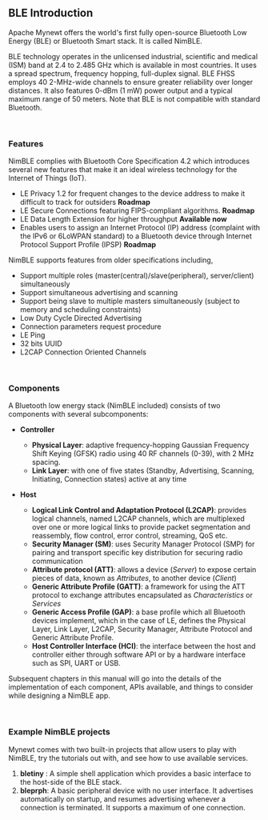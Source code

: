 ## BLE Introduction

Apache Mynewt offers the world's first fully open-source Bluetooth Low Energy (BLE) or Bluetooth Smart stack. It is called NimBLE. 

BLE technology operates in the unlicensed industrial, scientific and medical (ISM) band at 2.4 to 2.485 GHz which is available in most countries. It uses a spread spectrum, frequency hopping, full-duplex signal. BLE FHSS employs 40 2-MHz-wide channels to ensure greater reliability over longer distances. It also features 0-dBm (1 mW) power output and a typical maximum range of 50 meters. Note that BLE is not compatible with standard Bluetooth.

<br>

### Features

NimBLE complies with Bluetooth Core Specification 4.2 which introduces several new features that make it an ideal wireless technology for the Internet of Things (IoT).

* LE Privacy 1.2 for frequent changes to the device address to make it difficult to track for outsiders **Roadmap**
* LE Secure Connections featuring FIPS-compliant algorithms. **Roadmap**
* LE Data Length Extension for higher throughput **Available now**
* Enables users to assign an Internet Protocol (IP) address (complaint with the IPv6 or 6LoWPAN standard) to a Bluetooth device through Internet Protocol Support Profile (IPSP) **Roadmap**

NimBLE supports features from older specifications including,

* Support multiple roles (master(central)/slave(peripheral), server/client) simultaneously
* Support simultaneous advertising and scanning
* Support being slave to multiple masters simultaneously (subject to memory and scheduling constraints)
* Low Duty Cycle Directed Advertising
* Connection parameters request procedure
* LE Ping
* 32 bits UUID
* L2CAP Connection Oriented Channels
<br>

### Components

A Bluetooth low energy stack (NimBLE included) consists of two components with several subcomponents:

* **Controller**
    * **Physical Layer**: adaptive frequency-hopping Gaussian Frequency Shift Keying (GFSK) radio using 40 RF channels (0-39), with 2 MHz spacing.
    * **Link Layer**: with one of five states (Standby, Advertising, Scanning, Initiating, Connection states) active at any time

* **Host**
    * **Logical Link Control and Adaptation Protocol (L2CAP)**: provides logical channels, named L2CAP channels, which are multiplexed over one or more logical links to provide packet segmentation and reassembly, flow control, error control, streaming, QoS etc.
    * **Security Manager (SM)**: uses Security Manager Protocol (SMP) for pairing and transport specific key distribution for securing radio communication
    * **Attribute protocol (ATT)**: allows a device (*Server*) to expose certain pieces of data, known as *Attributes*, to another device (*Client*)
    * **Generic Attribute Profile (GATT)**: a framework for using the ATT protocol to exchange attributes encapsulated as *Characteristics* or *Services* 
    * **Generic Access Profile (GAP)**: a base profile which all Bluetooth devices implement, which in the case of LE, defines the Physical Layer, Link Layer, L2CAP, Security Manager, Attribute Protocol and Generic Attribute Profile. 
    * **Host Controller Interface (HCI)**: the interface between the host and controller either through software API or by a hardware interface such as SPI, UART or USB.
    
Subsequent chapters in this manual will go into the details of the implementation of each component, APIs available, and things to consider while designing a NimBLE app.

<br>

### Example NimBLE projects

Mynewt comes with two built-in projects that allow users to play with NimBLE, try the tutorials out with, and see how to use available services.

1. **bletiny** : A simple shell application which provides a basic interface to the host-side of the BLE stack. 
2. **bleprph**: A basic peripheral device with no user interface. It advertises automatically on startup, and resumes advertising whenever a connection is terminated. It supports a maximum of one connection.

<br>

